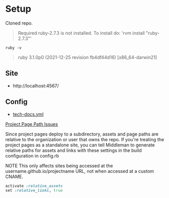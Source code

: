 # Setup

Cloned repo.

> Required ruby-2.7.3 is not installed.
> To install do: 'rvm install "ruby-2.7.3"'

`ruby -v`

> ruby 3.1.0p0 (2021-12-25 revision fb4df44d16) [x86_64-darwin21]

## Site

- http://localhost:4567/

## Config

- [tech-docs.yml](config/tech-docs.yml)

[Project Page Path Issues](https://github.com/edgecase/middleman-gh-pages#project-page-path-issues)

Since project pages deploy to a subdirectory, assets and page paths are relative to the organization or user that owns the repo. If you're treating the project pages as a standalone site, you can tell Middleman to generate relative paths for assets and links with these settings in the build configuration in config.rb

NOTE This only affects sites being accessed at the username.github.io/projectname URL, not when accessed at a custom CNAME.

```ruby
activate :relative_assets
set :relative_links, true
```
